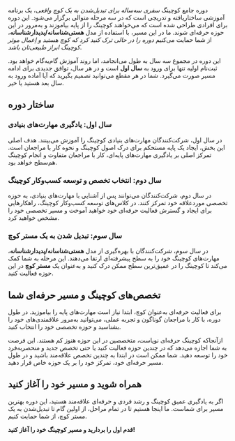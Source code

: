 دوره جامع کوچینگ _سفری سه‌ساله برای تبدیل‌شدن به یک کوچ واقعی_، یک برنامه آموزشی ساختاریافته و تدریجی است که در سه مرحله متوالی برگزار می‌شود. این دوره برای افرادی طراحی شده است که می‌خواهند کوچینگ را از پایه بیاموزند و به‌مرور در این حوزه حرفه‌ای شوند. ما در این مسیر، با استفاده از مدل **هستی‌شناسانه/پدیدارشناسانه**، از شما حمایت می‌کنیم _دوره را در حالی ترک کنید کرد که کوچ هستید و اِعمال موثر کوچینگ ابراز طبیعی‌تان باشد_.

این دوره در مجموع سه سال به طول می‌انجامد، اما روند آموزش گام‌به‌گام خواهد بود. ثبت‌نام اولیه تنها برای ورود به **سال اول** است و در هر سال، توافق جدیدی برای ادامه مسیر صورت می‌گیرد. شما در هر مقطع می‌توانید تصمیم بگیرید که آیا آماده ورود به سال بعد هستید یا خیر.

## ساختار دوره

### سال اول: یادگیری مهارت‌های بنیادی
در سال اول، شرکت‌کنندگان مهارت‌های بنیادی کوچینگ را آموزش می‌بینند. هدف اصلی این بخش، ایجاد یک پایه مستحکم برای درک اصول کوچینگ و نحوه کار با مراجعان است. تمرکز اصلی بر یادگیری مهارت‌های پایه‌ای، کار با مراجعان متفاوت و انجام کوچینگ هم‌سطح خواهد بود.

### سال دوم: انتخاب تخصص و توسعه کسب‌وکار کوچینگ
در سال دوم، شرکت‌کنندگان می‌توانند پس از آشنایی با مهارت‌های بنیادی، به حوزه تخصصی موردعلاقه خود تمرکز کنند. در کلاس‌های توسعه کسب‌وکار کوچینگ، راهکارهایی برای ایجاد و گسترش فعالیت حرفه‌ای خود خواهید آموخت و مسیر تخصصی خود را مشخص خواهید کرد.

### سال سوم: تبدیل شدن به یک مستر کوچ
در سال سوم، شرکت‌کنندگان با بهره‌گیری از مدل **هستی‌شناسانه/پدیدارشناسانه**، مهارت‌های کوچینگ خود را به سطح پیشرفته‌ای ارتقا می‌دهند. این مرحله به شما کمک می‌کند تا کوچینگ را در عمیق‌ترین سطح ممکن درک کنید و به‌عنوان یک **مستر کوچ** در این حوزه فعالیت کنید.

## تخصص‌های کوچینگ و مسیر حرفه‌ای شما
برای فعالیت حرفه‌ای به‌عنوان کوچ، ابتدا نیاز است مهارت‌های پایه را بیاموزید. در طول دوره، با کار با مراجعان گوناگون و تجربه عملی، می‌توانید به‌مرور علاقمندی‌های خود را بشناسید و حوزه تخصصی خود را انتخاب کنید. 

ازآنجاکه کوچینگ حرفه‌ای نوپاست، متخصصین در این حوزه هنوز کم هستند. این فرصت به شما اجازه می‌دهد که در چندین حوزه فعالیت کنید یا حتی تخصص جدید و منحصر‌به‌فرد خود را توسعه دهید. شما ممکن است در ابتدا به چندین تخصص علاقه‌مند باشید و در طول مسیر حرفه‌ای خود، تمرکز خود را بر یک حوزه خاص قرار دهید.

## همراه شوید و مسیر خود را آغاز کنید
اگر به یادگیری عمیق کوچینگ و رشد فردی و حرفه‌ای علاقه‌مند هستید، این دوره بهترین مسیر برای شماست. ما اینجا هستیم تا در تمام مراحل، از اولین گام تا تبدیل‌شدن به یک مستر کوچ، از شما حمایت کنیم.

**قدم اول را بردارید و مسیر کوچینگ خود را آغاز کنید!**


